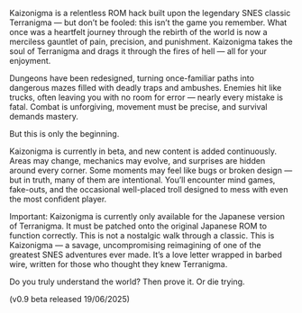 Kaizonigma is a relentless ROM hack built upon the legendary SNES classic Terranigma — but don’t be fooled: this isn’t the game you remember. What once was a heartfelt journey through the rebirth of the world is now a merciless gauntlet of pain, precision, and punishment. Kaizonigma takes the soul of Terranigma and drags it through the fires of hell — all for your enjoyment.

Dungeons have been redesigned, turning once-familiar paths into dangerous mazes filled with deadly traps and ambushes. Enemies hit like trucks, often leaving you with no room for error — nearly every mistake is fatal. Combat is unforgiving, movement must be precise, and survival demands mastery.

But this is only the beginning.

Kaizonigma is currently in beta, and new content is added continuously. Areas may change, mechanics may evolve, and surprises are hidden around every corner. Some moments may feel like bugs or broken design — but in truth, many of them are intentional. You’ll encounter mind games, fake-outs, and the occasional well-placed troll designed to mess with even the most confident player.

Important: Kaizonigma is currently only available for the Japanese version of Terranigma. It must be patched onto the original Japanese ROM to function correctly. This is not a nostalgic walk through a classic. This is Kaizonigma — a savage, uncompromising reimagining of one of the greatest SNES adventures ever made. It’s a love letter wrapped in barbed wire, written for those who thought they knew Terranigma.

Do you truly understand the world? Then prove it. Or die trying.

(v0.9 beta released 19/06/2025)
